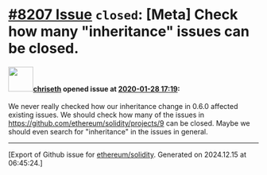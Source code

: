 # [\#8207 Issue](https://github.com/ethereum/solidity/issues/8207) `closed`: [Meta] Check how many "inheritance" issues can be closed.

#### <img src="https://avatars.githubusercontent.com/u/9073706?v=4" width="50">[chriseth](https://github.com/chriseth) opened issue at [2020-01-28 17:19](https://github.com/ethereum/solidity/issues/8207):

We never really checked how our inheritance change in 0.6.0 affected existing issues. We should check how many of the issues in https://github.com/ethereum/solidity/projects/9 can be closed. Maybe we should even search for "inheritance" in the issues in general.




-------------------------------------------------------------------------------



[Export of Github issue for [ethereum/solidity](https://github.com/ethereum/solidity). Generated on 2024.12.15 at 06:45:24.]
